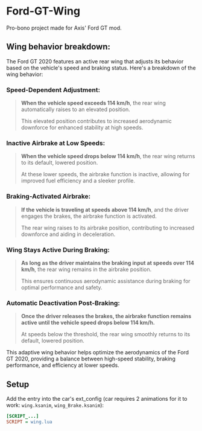 # Ford-GT-Wing

Pro-bono project made for Axis' Ford GT mod.

## Wing behavior breakdown:
The Ford GT 2020 features an active rear wing that adjusts its behavior based on the vehicle's speed and braking status. Here's a breakdown of the wing behavior:

### Speed-Dependent Adjustment:

> **When the vehicle speed exceeds 114 km/h**, the rear wing automatically raises to an elevated position.
> 
> This elevated position contributes to increased aerodynamic downforce for enhanced stability at high speeds.


### Inactive Airbrake at Low Speeds:

> **When the vehicle speed drops below 114 km/h**, the rear wing returns to its default, lowered position.
> 
> At these lower speeds, the airbrake function is inactive, allowing for improved fuel efficiency and a sleeker profile.


### Braking-Activated Airbrake:

> **If the vehicle is traveling at speeds above 114 km/h**, and the driver engages the brakes, the airbrake function is activated.
> 
> The rear wing raises to its airbrake position, contributing to increased downforce and aiding in deceleration.


### Wing Stays Active During Braking:

> **As long as the driver maintains the braking input at speeds over 114 km/h**, the rear wing remains in the airbrake position.
> 
> This ensures continuous aerodynamic assistance during braking for optimal performance and safety.


### Automatic Deactivation Post-Braking:

> **Once the driver releases the brakes, the airbrake function remains active until the vehicle speed drops below 114 km/h.**
> 
> At speeds below the threshold, the rear wing smoothly returns to its default, lowered position.

This adaptive wing behavior helps optimize the aerodynamics of the Ford GT 2020, providing a balance between high-speed stability, braking performance, and efficiency at lower speeds.


## Setup

Add the entry into the car's ext_config (car requires 2 animations for it to work: `wing.ksanim`, `wing_Brake.ksanim`):

```ini
[SCRIPT_...]
SCRIPT = wing.lua
```
